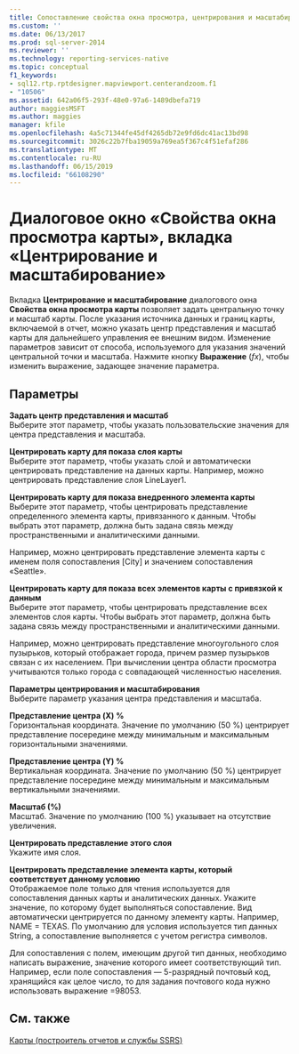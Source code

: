 ```yaml
---
title: Сопоставление свойства окна просмотра, центрирования и масштабирования | Документация Майкрософт
ms.custom: ''
ms.date: 06/13/2017
ms.prod: sql-server-2014
ms.reviewer: ''
ms.technology: reporting-services-native
ms.topic: conceptual
f1_keywords:
- sql12.rtp.rptdesigner.mapviewport.centerandzoom.f1
- "10506"
ms.assetid: 642a06f5-293f-48e0-97a6-1489dbefa719
author: maggiesMSFT
ms.author: maggies
manager: kfile
ms.openlocfilehash: 4a5c71344fe45df4265db72e9fd6dc41ac13bd98
ms.sourcegitcommit: 3026c22b7fba19059a769ea5f367c4f51efaf286
ms.translationtype: MT
ms.contentlocale: ru-RU
ms.lasthandoff: 06/15/2019
ms.locfileid: "66108290"
---
```

# <a name="map-viewport-properties-dialog-box-center-and-zoom"></a>Диалоговое окно «Свойства окна просмотра карты», вкладка «Центрирование и масштабирование»
  Вкладка **Центрирование и масштабирование** диалогового окна **Свойства окна просмотра карты** позволяет задать центральную точку и масштаб карты. После указания источника данных и границ карты, включаемой в отчет, можно указать центр представления и масштаб карты для дальнейшего управления ее внешним видом. Изменение параметров зависит от способа, используемого для указания значений центральной точки и масштаба. Нажмите кнопку **Выражение** (*fx*), чтобы изменить выражение, задающее значение параметра.  
  
## <a name="options"></a>Параметры  
 **Задать центр представления и масштаб**  
 Выберите этот параметр, чтобы указать пользовательские значения для центра представления и масштаба.  
  
 **Центрировать карту для показа слоя карты**  
 Выберите этот параметр, чтобы указать слой и автоматически центрировать представление на данных карты. Например, можно центрировать представление слоя LineLayer1.  
  
 **Центрировать карту для показа внедренного элемента карты**  
 Выберите этот параметр, чтобы центрировать представление определенного элемента карты, привязанного к данным. Чтобы выбрать этот параметр, должна быть задана связь между пространственными и аналитическими данными.  
  
 Например, можно центрировать представление элемента карты с именем поля сопоставления [City] и значением сопоставления «Seattle».  
  
 **Центрировать карту для показа всех элементов карты с привязкой к данным**  
 Выберите этот параметр, чтобы центрировать представление всех элементов слоя карты. Чтобы выбрать этот параметр, должна быть задана связь между пространственными и аналитическими данными.  
  
 Например, можно центрировать представление многоугольного слоя пузырьков, который отображает города, причем размер пузырьков связан с их населением. При вычислении центра области просмотра учитываются только города с совпадающей численностью населения.  
  
 **Параметры центрирования и масштабирования**  
 Выберите параметр указания центра представления и масштаба.  
  
 **Представление центра (X) %**  
 Горизонтальная координата. Значение по умолчанию (50 %) центрирует представление посередине между минимальным и максимальным горизонтальными значениями.  
  
 **Представление центра (Y) %**  
 Вертикальная координата. Значение по умолчанию (50 %) центрирует представление посередине между минимальным и максимальным вертикальными значениями.  
  
 **Масштаб (%)**  
 Масштаб. Значение по умолчанию (100 %) указывает на отсутствие увеличения.  
  
 **Центрировать представление этого слоя**  
 Укажите имя слоя.  
  
 **Центрировать представление элемента карты, который соответствует данному условию**  
 Отображаемое поле только для чтения используется для сопоставления данных карты и аналитических данных. Укажите значение, по которому будет выполняться сопоставление. Вид автоматически центрируется по данному элементу карты. Например, NAME = TEXAS. По умолчанию для условия используется тип данных String, а сопоставление выполняется с учетом регистра символов.  
  
 Для сопоставления с полем, имеющим другой тип данных, необходимо написать выражение, значение которого имеет соответствующий тип. Например, если поле сопоставления — 5-разрядный почтовый код, хранящийся как целое число, то для задания почтового кода нужно использовать выражение =98053.  
  
## <a name="see-also"></a>См. также  
 [Карты (построитель отчетов и службы SSRS)](report-design/maps-report-builder-and-ssrs.md)  
  
  
